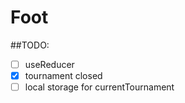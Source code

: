 # Foot

##TODO:

- [ ] useReducer
- [x] tournament closed
- [ ] local storage for currentTournament
